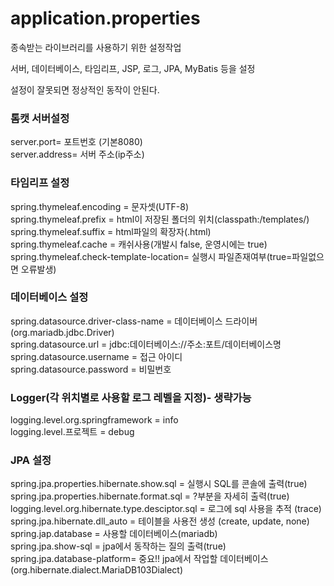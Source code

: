 # application.properties
종속받는 라이브러리를 사용하기 위한 설정작업

서버, 데이터베이스, 타임리프, JSP, 로그, JPA, MyBatis 등을 설정

설정이 잘못되면 정상적인 동작이 안된다.

### 톰캣 서버설정
server.port= 포트번호 (기본8080) <br>
server.address= 서버 주소(ip주소) <br>

### 타임리프 설정
spring.thymeleaf.encoding = 문자셋(UTF-8) <br>
spring.thymeleaf.prefix = html이 저장된 폴더의 위치(classpath:/templates/) <br>
spring.thymeleaf.suffix = html파일의 확장자(.html) <br>
spring.thymeleaf.cache = 캐쉬사용(개발시 false, 운영시에는 true) <br>
spring.thymeleaf.check-template-location= 실행시 파일존재여부(true=파일없으면 오류발생) <br>

### 데이터베이스 설정
spring.datasource.driver-class-name = 데이터베이스 드라이버(org.mariadb.jdbc.Driver) <br>
spring.datasource.url = jdbc:데이터베이스://주소:포트/데이터베이스명 <br>
spring.datasource.username = 접근 아이디 <br>
spring.datasource.password = 비밀번호 <br>

### Logger(각 위치별로 사용할 로그 레벨을 지정)- 생략가능
logging.level.org.springframework = info <br>
logging.level.프로젝트 = debug <br>

### JPA 설정
spring.jpa.properties.hibernate.show.sql = 실행시 SQL를 콘솔에 출력(true) <br>
spring.jpa.properties.hibernate.format.sql = ?부분을 자세히 출력(true) <br>
logging.level.org.hibernate.type.desciptor.sql = 로그에 sql 사용을 추적 (trace) <br>
spring.jpa.hibernate.dll_auto = 테이블을 사용전 생성 (create, update, none) <br>
spring.jap.database = 사용할 데이터베이스(mariadb) <br>
spring.jpa.show-sql = jpa에서 동작하는 질의 출력(true) <br>
spring.jpa.database-platform= 중요!! jpa에서 작업할 데이터베이스 (org.hibernate.dialect.MariaDB103Dialect) <br>